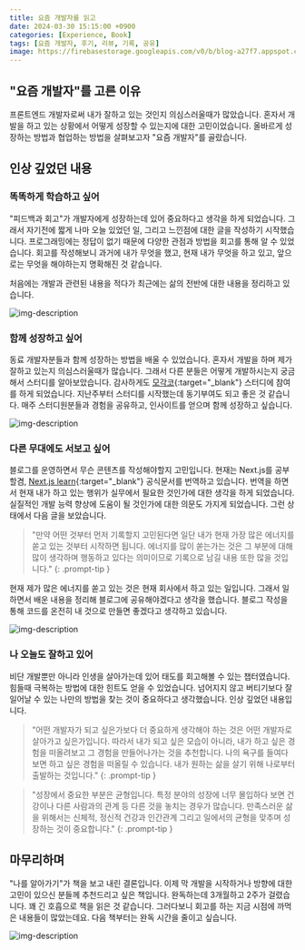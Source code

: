 ```yaml
---
title: 요즘 개발자를 읽고
date: 2024-03-30 15:15:00 +0900
categories: [Experience, Book]
tags: [요즘 개발자, 후기, 리뷰, 기록, 공유]
image: https://firebasestorage.googleapis.com/v0/b/blog-a27f7.appspot.com/o/images%2Fposts%2Frecent-engineer%2Fimage_2.jpg?alt=media&token=881b2bbe-674a-458a-880e-5e3802ee0d68
---
```


## "요즘 개발자"를 고른 이유

프론트엔드 개발자로써 내가 잘하고 있는 것인지 의심스러울때가 많았습니다. 혼자서 개발을 하고 있는 상황에서 어떻게 성장할 수 있는지에 대한 고민이었습니다. 올바르게 성장하는 방법과 협업하는 방법을 살펴보고자 "요즘 개발자"를 골랐습니다.

## 인상 깊었던 내용

### 똑똑하게 학습하고 싶어

"피드백과 회고"가 개발자에게 성장하는데 있어 중요하다고 생각을 하게 되었습니다. 그래서 자기전에 짧게 나마 오늘 있었던 일, 그리고 느낀점에 대한 글을 작성하기 시작했습니다. 프로그래밍에는 정답이 없기 때문에 다양한 관점과 방법을 회고를 통해 알 수 있었습니다. 회고를 작성해보니 과거에 내가 무엇을 했고, 현재 내가 무엇을 하고 있고, 앞으로는 무엇을 해야하는지 명확해진 것 같습니다.

처음에는 개발과 관련된 내용을 적다가 최근에는 삶의 전반에 대한 내용을 정리하고 있습니다.

![img-description](https://firebasestorage.googleapis.com/v0/b/blog-a27f7.appspot.com/o/images%2Fposts%2Frecent-engineer%2Fimage_4.png?alt=media&token=9e5ba5c2-78a9-4636-b199-a0905a0b8077)

### 함께 성장하고 싶어

동료 개발자분들과 함께 성장하는 방법을 배울 수 있었습니다. 혼자서 개발을 하며 제가 잘하고 있는지 의심스러울때가 많습니다. 그래서 다른 분들은 어떻게 개발하시는지 궁금해서 스터디를 알아보았습니다. 감사하게도 [모각코](https://moseung.notion.site/49335941fe6c453a931786efd0065e69){:target="\_blank"} 스터디에 참여를 하게 되었습니다. 지난주부터 스터디를 시작했는데 동기부여도 되고 좋은 것 같습니다. 매주 스터디원분들과 경험을 공유하고, 인사이트를 얻으며 함께 성장하고 싶습니다.

![img-description](https://firebasestorage.googleapis.com/v0/b/blog-a27f7.appspot.com/o/images%2Fposts%2Frecent-engineer%2Fimage_5.png?alt=media&token=a47265fe-c303-401f-acff-594ad45dc0bf)

### 다른 무대에도 서보고 싶어

블로그를 운영하면서 무슨 콘텐츠를 작성해야할지 고민입니다. 현재는 Next.js를 공부할겸, [Next.js learn](https://nextjs.org/learn){:target="\_blank"} 공식문서를 번역하고 있습니다. 번역을 하면서 현재 내가 하고 있는 행위가 실무에서 필요한 것인가에 대한 생각을 하게 되었습니다. 실질적인 개발 능력 향상에 도움이 될 것인가에 대한 의문도 가지게 되었습니다. 그런 상태에서 다음 글을 보았습니다.

> "만약 어떤 것부터 먼저 기록할지 고민된다면 일단 내가 현재 가장 많은 에너지를 쏟고 있는 것부터 시작하면 됩니다. 에너지를 많이 쏟는가는 것은 그 부분에 대해 많이 생각하며 행동하고 있다는 의미이므로 기록으로 남길 내용 또한 많을 것입니다."
{: .prompt-tip }

현재 제가 많은 에너지를 쏟고 있는 것은 현재 회사에서 하고 있는 일입니다. 그래서 일하면서 배운 내용을 정리해 블로그에 공유해야겠다고 생각을 했습니다. 블로그 작성을 통해 코드를 온전히 내 것으로 만들면 좋겠다고 생각하고 있습니다.

![img-description](https://firebasestorage.googleapis.com/v0/b/blog-a27f7.appspot.com/o/images%2Fposts%2Frecent-engineer%2Fimage_6.png?alt=media&token=2e1b7ff8-c2bc-469d-8641-a344d1567ffe)

### 나 오늘도 잘하고 있어

비단 개발뿐만 아니라 인생을 살아가는데 있어 태도를 회고해볼 수 있는 챕터였습니다. 힘들때 극복하는 방법에 대한 힌트도 얻을 수 있었습니다. 넘어지지 않고 버티기보다 잘 일어날 수 있는 나만의 방법을 찾는 것이 중요하다고 생각했습니다. 인상 깊었던 내용입니다.

> "어떤 개발자가 되고 싶은가보다 더 중요하게 생각해야 하는 것은 어떤 개발자로 살아가고 싶은가입니다. 따라서 내가 되고 싶은 모습이 아니라, 내가 하고 싶은 경험을 떠올려보고 그 경험을 만들어나가는 것을 추천합니다. 나의 욕구를 들여다보면 하고 싶은 경험을 떠올릴 수 있습니다. 내가 원하는 삶을 살기 위해 나로부터 출발하는 것입니다."
{: .prompt-tip }

> "성장에서 중요한 부분은 균형입니다. 특정 분야의 성장에 너무 몰입하다 보면 건강이나 다른 사람과의 관계 등 다른 것을 놓치는 경우가 많습니다. 만족스러운 삶을 위해서는 신체적, 정신적 건강과 인간관계 그리고 일에서의 균형을 맞추며 성장하는 것이 중요합니다."
{: .prompt-tip }

## 마무리하며

"나를 알아가기"가 책을 보고 내린 결론입니다. 이제 막 개발을 시작하거나 방향에 대한 고민이 있으신 분들께 추천드리고 싶은 책입니다. 완독하는데 3개월하고 2주가 걸렸습니다. 꽤 긴 호흡으로 책을 읽은 것 같습니다. 그러다보니 회고를 하는 지금 시점에 까먹은 내용들이 많았는데요. 다음 책부터는 완독 시간을 줄이고 싶습니다.

![img-description](https://firebasestorage.googleapis.com/v0/b/blog-a27f7.appspot.com/o/images%2Fposts%2Frecent-engineer%2Fimage_3.jpg?alt=media&token=3eada9f3-c17a-44db-9af3-040ebd288918)
